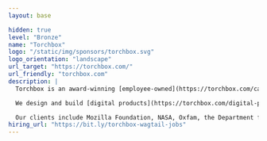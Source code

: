 ```yaml
---
layout: base

hidden: true
level: "Bronze"
name: "Torchbox"
logo: "/static/img/sponsors/torchbox.svg"
logo_orientation: "landscape"
url_target: "https://torchbox.com/"
url_friendly: "torchbox.com"
description: |
  Torchbox is an award-winning [employee-owned](https://torchbox.com/careers/employee-owned-trust) digital agency working with not-for-profit and public sector organisations in the UK and US.

  We design and build [digital products](https://torchbox.com/digital-products/) and large content-managed websites, we’re the founding developers of Wagtail CMS and we deliver record-breaking campaigns across the full [digital marketing](https://torchbox.com/digital-marketing/) spectrum.

  Our clients include Mozilla Foundation, NASA, Oxfam, the Department for International Trade, the University of Pennsylvania and many more.
hiring_url: "https://bit.ly/torchbox-wagtail-jobs"
---
```

